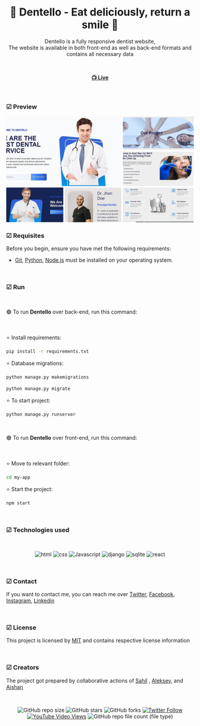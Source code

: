 <div align="center">

  <h1 align="center">🦷 Dentello - Eat deliciously, return a smile 🦷</h1>

  Dentello is a fully responsive dentist website, <br /> The website is available in both front-end as well as back-end formats and contains all necessary data

<br>

  <a href=""><strong> 📺 Live</strong></a> 

</div>

<br />

### ☑ Preview

![dentello](./desktop_file/desktop_image.jpg "dentello")

### ☑ Requisites

Before you begin, ensure you have met the following requirements:

* [Git](https://git-scm.com/downloads "Download Git"), [Python](https://www.python.org/downloads/ "Download python"), [Node.js](https://nodejs.org/en "Download Node.js") must be installed on your operating system.

<br>

### ☑ Run 

<br>

🟢 To run **Dentello** over back-end, run this command:

<br>

⭐ Install requirements:

```bash
pip install -r requirements.txt
```

⭐ Database migrations:

```bash
python manage.py makemigrations
```
```bash
python manage.py migrate
```

⭐ To start project:

```bash
python manage.py runserver
```

<br>

🟢 To run **Dentello** over front-end, run this command:

<br>

⭐ Move to relevant folder:

```bash
cd my-app
```

⭐ Start the project:

```bash
npm start
```

<br>


### ☑ Technologies used

<br>

<div align="center">

![html](https://img.shields.io/badge/html-yellow?logo=html5)
![css](https://img.shields.io/badge/css-blue?logo=css3)
![Javascript](https://img.shields.io/badge/JavaScript-darkgreen?logo=javascript)
![django](https://img.shields.io/badge/django-green?logo=django)
![sqlite](https://img.shields.io/badge/SQLite3-blue?logo=sqlite)
![react](https://img.shields.io/badge/react-black?logo=react)


</div>

<br>

### ☑ Contact

If you want to contact me, you can reach me over [Twitter](https://www.twitter.com/sahil_salahli), [Facebook](https://www.facebook.com/S.Salahli), [Instagram](https://instagram.com/salahli.sahil), [Linkedin](https://www.linkedin.com/in/salahlisahil)

<br>

### ☑ License

This project is licensed by [MIT](https://choosealicense.com/licenses/mit/) and contains respective license information


<br>

### ☑ Creators

The project got prepared by collaborative actions of [Sahil](https://github.com/salahlisahil) , [Aleksey](https://github.com/alexop89056), and [Aishan](https://github.com/ayshenm)

<br>

<div align="center">
  
  ![GitHub repo size](https://img.shields.io/github/repo-size/salahlisahil/dentello)
  ![GitHub stars](https://img.shields.io/github/stars/salahlisahil/dentello?style=social)
  ![GitHub forks](https://img.shields.io/github/forks/salahlisahil/dentello?style=social)
[![Twitter Follow](https://img.shields.io/twitter/follow/salahlisahil_?style=social)](https://twitter.com/sahil_salahli)
  [![YouTube Video Views](https://img.shields.io/youtube/views/xwXGdpRuSiQ?style=social)](https://youtube.com)
  ![GitHub repo file count (file type)](https://img.shields.io/github/directory-file-count/salahlisahil/dentello)


</div>
